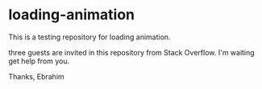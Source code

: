 loading-animation
=================

This is a testing repository for loading animation.

three guests are invited in this repository from Stack Overflow. I'm waiting get help from you.

Thanks,
Ebrahim


